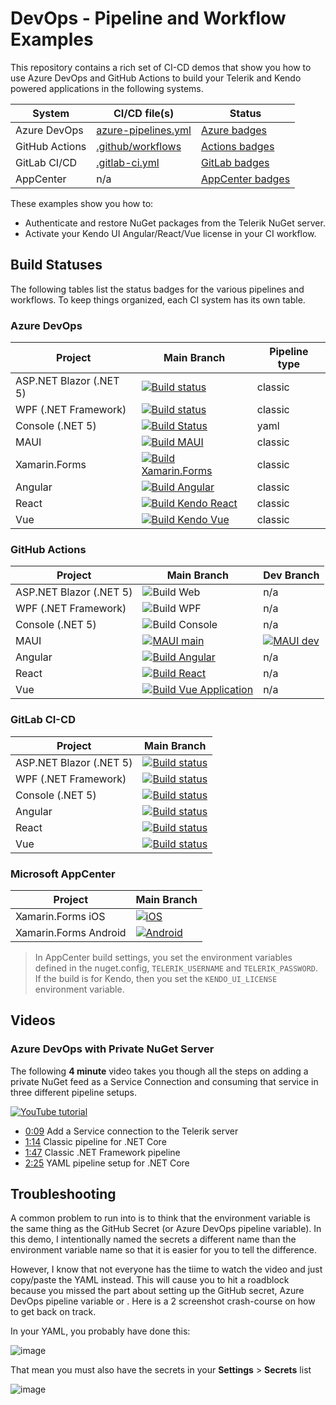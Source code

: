 # DevOps - Pipeline and Workflow Examples

This repository contains a rich set of CI-CD demos that show you how to use Azure DevOps and GitHub Actions to build your Telerik and Kendo powered applications in the following systems.

| System        | CI/CD file(s) | Status | 
|---------------|------------------|--------|
| Azure DevOps  | [azure-pipelines.yml](https://github.com/LanceMcCarthy/DevOpsExamples/blob/main/azure-pipelines.yml) | [Azure badges](https://github.com/LanceMcCarthy/DevOpsExamples#azure-devops) |
| GitHub Actions | [.github/workflows](https://github.com/LanceMcCarthy/DevOpsExamples/tree/main/.github/workflows) | [Actions badges](https://github.com/LanceMcCarthy/DevOpsExamples#github-actions) |
| GitLab CI/CD   | [.gitlab-ci.yml](https://gitlab.com/LanceMcCarthy/DevOpsExamples/-/blob/main/.gitlab-ci.yml) | [GitLab badges](https://github.com/LanceMcCarthy/DevOpsExamples#gitlab-ci-cd) |
| AppCenter | n/a | [AppCenter badges](https://github.com/LanceMcCarthy/DevOpsExamples#microsoft-appcenter) |

These examples show you how to:

- Authenticate and restore NuGet packages from the Telerik NuGet server.
- Activate your Kendo UI Angular/React/Vue license in your CI workflow.

## Build Statuses

The following tables list the status badges for the various pipelines and workflows. To keep things organized, each CI system has its own table.

### Azure DevOps

| Project | Main Branch | Pipeline type |
|---------|--------|---------------|
| ASP.NET Blazor (.NET 5) | [![Build status](https://dev.azure.com/lance/DevOps%20Examples/_apis/build/status/MyBlazorApp%20Build)](https://dev.azure.com/lance/DevOps%20Examples/_build/latest?definitionId=47) | classic |
| WPF (.NET Framework) | [![Build status](https://dev.azure.com/lance/DevOps%20Examples/_apis/build/status/MyWpfApp%20Build)](https://dev.azure.com/lance/DevOps%20Examples/_build/latest?definitionId=46) | classic |
| Console (.NET 5) | [![Build Status](https://dev.azure.com/lance/DevOps%20Examples/_apis/build/status/LanceMcCarthy.DevOpsExamples?branchName=main)](https://dev.azure.com/lance/DevOps%20Examples/_build/latest?definitionId=45&branchName=main) | yaml |
| MAUI | [![Build MAUI](https://dev.azure.com/lance/DevOps%20Examples/_apis/build/status/Build%20MAUI)](https://dev.azure.com/lance/DevOps%20Examples/_build/latest?definitionId=72) | classic |
| Xamarin.Forms | [![Build Xamarin.Forms](https://dev.azure.com/lance/DevOps%20Examples/_apis/build/status/Build%20Xamarin.Forms)](https://dev.azure.com/lance/DevOps%20Examples/_build/latest?definitionId=68) | classic |
| Angular | [![Build Angular](https://dev.azure.com/lance/DevOps%20Examples/_apis/build/status/Build%20Kendo%20Angular)](https://dev.azure.com/lance/DevOps%20Examples/_build/latest?definitionId=65) | classic |
| React | [![Build Kendo React](https://dev.azure.com/lance/DevOps%20Examples/_apis/build/status/Build%20Kendo%20React)](https://dev.azure.com/lance/DevOps%20Examples/_build/latest?definitionId=66) | classic |
| Vue | [![Build Kendo Vue](https://dev.azure.com/lance/DevOps%20Examples/_apis/build/status/Build%20Kendo%20Vue)](https://dev.azure.com/lance/DevOps%20Examples/_build/latest?definitionId=67) | classic |

### GitHub Actions

| Project | Main Branch | Dev Branch |
|---------|------------|-------------|
| ASP.NET Blazor (.NET 5) | ![Build Web](https://github.com/LanceMcCarthy/DevOpsExamples/workflows/Build%20Web%20Application/badge.svg?branch=main) | n/a |
| WPF (.NET Framework) | ![Build WPF](https://github.com/LanceMcCarthy/DevOpsExamples/workflows/Build%20WPF%20Application/badge.svg?branch=main) | n/a |
| Console (.NET 5) | ![Build Console](https://github.com/LanceMcCarthy/DevOpsExamples/workflows/Build%20Console%20App/badge.svg?branch=main) | n/a |
| MAUI | [![MAUI main](https://github.com/LanceMcCarthy/DevOpsExamples/actions/workflows/main_build-maui.yml/badge.svg?branch=main)](https://github.com/LanceMcCarthy/DevOpsExamples/actions/workflows/main_build-maui.yml) | [![MAUI dev ](https://github.com/LanceMcCarthy/DevOpsExamples/actions/workflows/main_build-maui.yml/badge.svg?branch=dev)](https://github.com/LanceMcCarthy/DevOpsExamples/actions/workflows/main_build-maui.yml) |
| Angular | [![Build Angular](https://github.com/LanceMcCarthy/DevOpsExamples/actions/workflows/main_build-angular.yml/badge.svg)](https://github.com/LanceMcCarthy/DevOpsExamples/actions/workflows/main_build-angular.yml) | n/a |
| React | [![Build React](https://github.com/LanceMcCarthy/DevOpsExamples/actions/workflows/main_build-react.yml/badge.svg)](https://github.com/LanceMcCarthy/DevOpsExamples/actions/workflows/main_build-react.yml) | n/a |
| Vue | [![Build Vue Application](https://github.com/LanceMcCarthy/DevOpsExamples/actions/workflows/main_build-vue.yml/badge.svg)](https://github.com/LanceMcCarthy/DevOpsExamples/actions/workflows/main_build-vue.yml) | n/a |

### GitLab CI-CD

| Project | Main Branch |
|---------|------------|
| ASP.NET Blazor (.NET 5) | [![Build status](https://gitlab.com/LanceMcCarthy/DevOpsExamples/badges/main/pipeline.svg)](https://gitlab.com/LanceMcCarthy/DevOpsExamples) |
| WPF (.NET Framework) | [![Build status](https://gitlab.com/LanceMcCarthy/DevOpsExamples/badges/main/pipeline.svg)](https://gitlab.com/LanceMcCarthy/DevOpsExamples) |
| Console (.NET 5) | [![Build status](https://gitlab.com/LanceMcCarthy/DevOpsExamples/badges/main/pipeline.svg)](https://gitlab.com/LanceMcCarthy/DevOpsExamples) |
| Angular | [![Build status](https://gitlab.com/LanceMcCarthy/DevOpsExamples/badges/main/pipeline.svg)](https://gitlab.com/LanceMcCarthy/DevOpsExamples) |
| React | [![Build status](https://gitlab.com/LanceMcCarthy/DevOpsExamples/badges/main/pipeline.svg)](https://gitlab.com/LanceMcCarthy/DevOpsExamples) |
| Vue | [![Build status](https://gitlab.com/LanceMcCarthy/DevOpsExamples/badges/main/pipeline.svg)](https://gitlab.com/LanceMcCarthy/DevOpsExamples) |

### Microsoft AppCenter

| Project | Main Branch |
|---------|-------------|
| Xamarin.Forms iOS | [![iOS](https://build.appcenter.ms/v0.1/apps/fb6ee8ef-11ce-43d8-8e55-cba537388483/branches/main/badge)](https://appcenter.ms) |
| Xamarin.Forms Android | [![Android](https://build.appcenter.ms/v0.1/apps/51ebbd36-58fe-4ebc-accd-0af37cbf6758/branches/main/badge)](https://appcenter.ms) |

> In AppCenter build settings, you set the environment variables defined in the nuget.config, `TELERIK_USERNAME` and `TELERIK_PASSWORD`. If the build is for Kendo, then you set the `KENDO_UI_LICENSE` environment variable.

## Videos

### Azure DevOps with Private NuGet Server

The following **4 minute** video takes you though all the steps on adding a private NuGet feed as a Service Connection and consuming that service in three different pipeline setups.

[![YouTube tutorial](https://img.youtube.com/vi/rUWU2n6FwgA/0.jpg)](https://www.youtube.com/watch?v=rUWU2n6FwgA)

- [0:09](https://youtu.be/rUWU2n6FwgA?t=9) Add a Service connection to the Telerik server
- [1:14](https://youtu.be/rUWU2n6FwgA?t=74) Classic pipeline for .NET Core
- [1:47](https://youtu.be/rUWU2n6FwgA?t=107) Classic .NET Framework pipeline
- [2:25](https://youtu.be/rUWU2n6FwgA?t=145) YAML pipeline setup for .NET Core

## Troubleshooting

A common problem to run into is to think that the environment variable is the same thing as the GitHub Secret (or Azure DevOps pipeline variable). In this demo, I intentionally named the secrets a different name than the environment variable name so that it is easier for you to tell the difference.

However, I know that not everyone has the tiime to watch the video and just copy/paste the YAML instead. This will cause you to hit a roadblock because you missed the part about setting up the GitHub secret, Azure DevOps pipeline variable or . Here is a 2 screenshot crash-course on how to get back on track.

In your YAML, you probably have done this:

![image](https://user-images.githubusercontent.com/3520532/104634697-f57e0480-566e-11eb-8b84-06fcf3ffe753.png)

That mean you must also have the secrets in your **Settings** > **Secrets** list

![image](https://user-images.githubusercontent.com/3520532/104634438-9cae6c00-566e-11eb-9a78-79d955247867.png)

